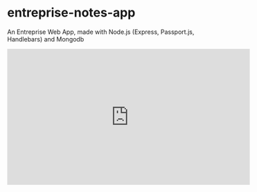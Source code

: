 # entreprise-notes-app
An Entreprise Web App, made with Node.js (Express, Passport.js, Handlebars) and Mongodb

<iframe width="560" height="315" src="https://www.youtube.com/embed/lQCd_2dS2I0" frameborder="0" allow="accelerometer; autoplay; clipboard-write; encrypted-media; gyroscope; picture-in-picture" allowfullscreen></iframe>

